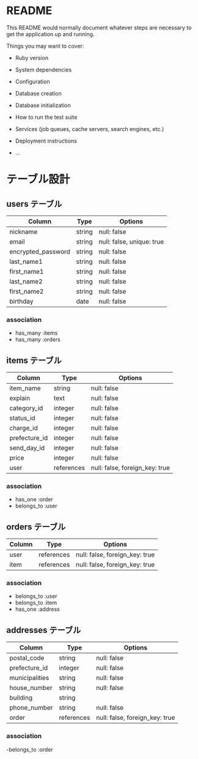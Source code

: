 # README

This README would normally document whatever steps are necessary to get the
application up and running.

Things you may want to cover:

* Ruby version

* System dependencies

* Configuration

* Database creation

* Database initialization

* How to run the test suite

* Services (job queues, cache servers, search engines, etc.)

* Deployment instructions

* ...

# テーブル設計

## users テーブル

| Column              | Type   |  Options                  |
|---------------------|--------|---------------------------|
| nickname            | string | null: false               |
| email               | string | null: false, unique: true |
| encrypted_password  | string | null: false               |
| last_name1          | string | null: false               |
| first_name1         | string | null: false               |
| last_name2          | string | null: false               |
| first_name2         | string | null: false               |
| birthday            | date   | null: false               |

### association
- has_many :items
- has_many :orders

## items テーブル

| Column              | Type       |  Options                        |
|---------------------|------------|---------------------------------|
| item_name           | string     | null: false                     |
| explain             | text       | null: false                     |
| category_id         | integer    | null: false                     |
| status_id           | integer    | null: false                     |
| charge_id           | integer    | null: false                     |
| prefecture_id       | integer    | null: false                     |
| send_day_id         | integer    | null: false                     |
| price               | integer    | null: false                     |
| user                | references | null: false, foreign_key: true  |

### association
- has_one :order
- belongs_to :user

## orders テーブル

| Column              | Type       |  Options                        |
|---------------------|------------|---------------------------------|
| user                | references | null: false, foreign_key: true  |
| item                | references | null: false, foreign_key: true  |

### association
- belongs_to :user
- belongs_to :item
- has_one :address

## addresses テーブル

| Column              | Type       |  Options                        |
|---------------------|------------|---------------------------------|
| postal_code         | string     | null: false                     |
| prefecture_id       | integer    | null: false                     |
| municipalities      | string     | null: false                     |
| house_number        | string     | null: false                     |
| building            | string     |                                 |
| phone_number        | string     | null: false                     |
| order               | references | null: false, foreign_key: true  |

### association
-belongs_to :order